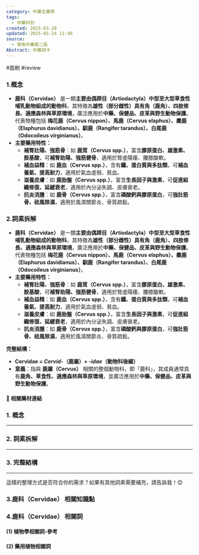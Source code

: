 ```yaml
---
category: 中藥生藥學
tags:
  - 中藥科別
created: 2025-03-20
updated: 2025-03-24 11:40
source:
  - 常用中藥第二版
Abstract: 中藥詞卡
---
```

#首刷 #review 
### 1.概念
- **鹿科（Cervidae）** 是一類**主要由偶蹄目（Artiodactyla）中型至大型草食性哺乳動物組成的動物科**，其特徵為**雄性（部分雌性）具有角（鹿角）、四肢修長、適應森林與草原環境**，廣泛應用於**中藥、保健品、皮革與野生動物保護**。代表物種包括 **梅花鹿（Cervus nippon）、馬鹿（Cervus elaphus）、麋鹿（Elaphurus davidianus）、馴鹿（Rangifer tarandus）、白尾鹿（Odocoileus virginianus）**。  
- **主要藥用特性：**  
  - **補腎壯陽、強筋骨**：如 **鹿茸（Cervus spp.）**，富含**膠原蛋白、雄激素、胺基酸**，可**補腎助陽、強筋健骨**，適用於腎虛陽痿、腰膝酸軟。  
  - **補血益精**：如 **鹿血（Cervus spp.）**，含有**鐵、蛋白質與多肽類**，可**補血養氣、提高耐力**，適用於氣血虛弱、貧血。  
  - **滋養皮膚**：如 **鹿胎盤（Cervus spp.）**，富含**生長因子與激素**，可**促進組織修復、延緩衰老**，適用於內分泌失調、皮膚衰老。  
  - **抗炎消腫**：如 **鹿骨（Cervus spp.）**，富含**磷酸鈣與膠原蛋白**，可**強壯筋骨、祛風除濕**，適用於風濕關節炎、骨質疏鬆。  

### 2.詞素拆解
- **鹿科（Cervidae）** 是一類**主要由偶蹄目（Artiodactyla）中型至大型草食性哺乳動物組成的動物科**，其特徵為**雄性（部分雌性）具有角（鹿角）、四肢修長、適應森林與草原環境**，廣泛應用於**中藥、保健品、皮革與野生動物保護**。代表物種包括 **梅花鹿（Cervus nippon）、馬鹿（Cervus elaphus）、麋鹿（Elaphurus davidianus）、馴鹿（Rangifer tarandus）、白尾鹿（Odocoileus virginianus）**。  
- **主要藥用特性：**  
  - **補腎壯陽、強筋骨**：如 **鹿茸（Cervus spp.）**，富含**膠原蛋白、雄激素、胺基酸**，可**補腎助陽、強筋健骨**，適用於腎虛陽痿、腰膝酸軟。  
  - **補血益精**：如 **鹿血（Cervus spp.）**，含有**鐵、蛋白質與多肽類**，可**補血養氣、提高耐力**，適用於氣血虛弱、貧血。  
  - **滋養皮膚**：如 **鹿胎盤（Cervus spp.）**，富含**生長因子與激素**，可**促進組織修復、延緩衰老**，適用於內分泌失調、皮膚衰老。  
  - **抗炎消腫**：如 **鹿骨（Cervus spp.）**，富含**磷酸鈣與膠原蛋白**，可**強壯筋骨、祛風除濕**，適用於風濕關節炎、骨質疏鬆。  

**完整結構：**
- **Cervidae = *Cervid-*（鹿屬）+ *-idae*（動物科後綴）**  
- **意義**：指與 **鹿屬（Cervus）** 相關的整個動物科，即「鹿科」，其成員通常具有**鹿角、草食性、適應森林與草原環境**，並廣泛應用於**中藥、保健品、皮革與野生動物保護**。

#### 📌 相關藥材連結



### **1. 概念**  


---

### **2. 詞素拆解**  
 

---

### **3. 完整結構**  
  

---

這樣的整理方式是否符合你的需求？如果有其他詞素需要補充，請告訴我！😊


### 3.鹿科（Cervidae） 相關知識點



### 4.鹿科（Cervidae） 相關詞
#### (1) 植物學相關詞-參考




#### (2) 藥用植物相關詞


